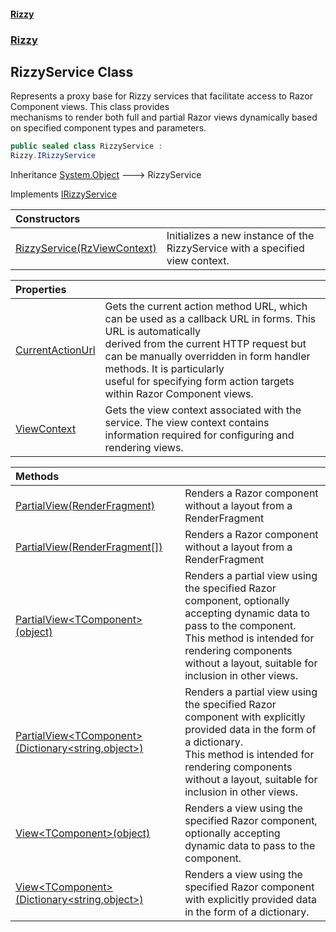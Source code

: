 #### [Rizzy](index 'index')
### [Rizzy](Rizzy 'Rizzy')

## RizzyService Class

Represents a proxy base for Rizzy services that facilitate access to Razor Component views. This class provides  
mechanisms to render both full and partial Razor views dynamically based on specified component types and parameters.

```csharp
public sealed class RizzyService :
Rizzy.IRizzyService
```

Inheritance [System.Object](https://docs.microsoft.com/en-us/dotnet/api/System.Object 'System.Object') &#129106; RizzyService

Implements [IRizzyService](Rizzy.IRizzyService 'Rizzy.IRizzyService')

| Constructors | |
| :--- | :--- |
| [RizzyService(RzViewContext)](Rizzy.RizzyService.RizzyService(Rizzy.RzViewContext) 'Rizzy.RizzyService.RizzyService(Rizzy.RzViewContext)') | Initializes a new instance of the RizzyService with a specified view context. |

| Properties | |
| :--- | :--- |
| [CurrentActionUrl](Rizzy.RizzyService.CurrentActionUrl 'Rizzy.RizzyService.CurrentActionUrl') | Gets the current action method URL, which can be used as a callback URL in forms. This URL is automatically<br/>derived from the current HTTP request but can be manually overridden in form handler methods. It is particularly<br/>useful for specifying form action targets within Razor Component views. |
| [ViewContext](Rizzy.RizzyService.ViewContext 'Rizzy.RizzyService.ViewContext') | Gets the view context associated with the service. The view context contains information required for configuring and rendering views. |

| Methods | |
| :--- | :--- |
| [PartialView(RenderFragment)](Rizzy.RizzyService.PartialView(Microsoft.AspNetCore.Components.RenderFragment) 'Rizzy.RizzyService.PartialView(Microsoft.AspNetCore.Components.RenderFragment)') | Renders a Razor component without a layout from a RenderFragment |
| [PartialView(RenderFragment[])](Rizzy.RizzyService.PartialView(Microsoft.AspNetCore.Components.RenderFragment[]) 'Rizzy.RizzyService.PartialView(Microsoft.AspNetCore.Components.RenderFragment[])') | Renders a Razor component without a layout from a RenderFragment |
| [PartialView&lt;TComponent&gt;(object)](Rizzy.RizzyService.PartialView_TComponent_(object) 'Rizzy.RizzyService.PartialView<TComponent>(object)') | Renders a partial view using the specified Razor component, optionally accepting dynamic data to pass to the component.<br/>This method is intended for rendering components without a layout, suitable for inclusion in other views. |
| [PartialView&lt;TComponent&gt;(Dictionary&lt;string,object&gt;)](Rizzy.RizzyService.PartialView_TComponent_(System.Collections.Generic.Dictionary_string,object_) 'Rizzy.RizzyService.PartialView<TComponent>(System.Collections.Generic.Dictionary<string,object>)') | Renders a partial view using the specified Razor component with explicitly provided data in the form of a dictionary.<br/>This method is intended for rendering components without a layout, suitable for inclusion in other views. |
| [View&lt;TComponent&gt;(object)](Rizzy.RizzyService.View_TComponent_(object) 'Rizzy.RizzyService.View<TComponent>(object)') | Renders a view using the specified Razor component, optionally accepting dynamic data to pass to the component. |
| [View&lt;TComponent&gt;(Dictionary&lt;string,object&gt;)](Rizzy.RizzyService.View_TComponent_(System.Collections.Generic.Dictionary_string,object_) 'Rizzy.RizzyService.View<TComponent>(System.Collections.Generic.Dictionary<string,object>)') | Renders a view using the specified Razor component with explicitly provided data in the form of a dictionary. |
